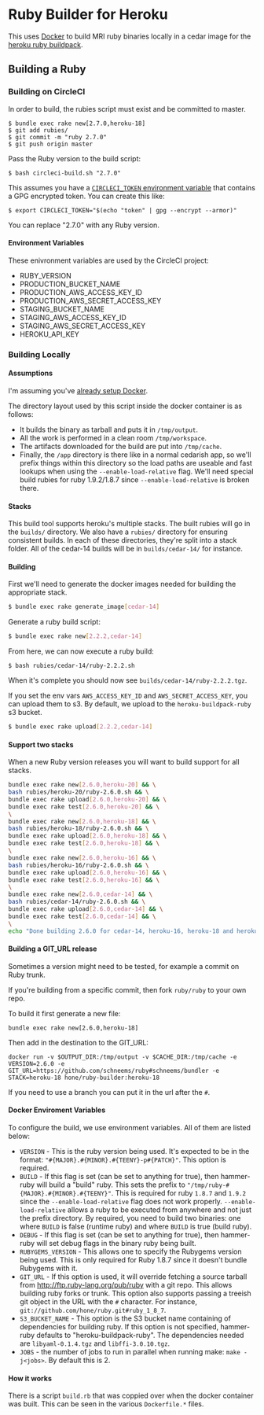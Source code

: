 # Ruby Builder for Heroku
This uses [Docker](http://docker.io) to build MRI ruby binaries locally in a cedar image for the [heroku ruby buildpack](https://github.com/heroku/heroku-buildpack-ruby).

## Building a Ruby

### Building on CircleCI

In order to build, the rubies script must exist and be committed to master.

```
$ bundle exec rake new[2.7.0,heroku-18]
$ git add rubies/
$ git commit -m "ruby 2.7.0"
$ git push origin master
```

Pass the Ruby version to the build script:

```
$ bash circleci-build.sh "2.7.0"
```

This assumes you have a [`CIRCLECI_TOKEN` environment variable](https://circleci.com/docs/2.0/managing-api-tokens/) that contains a GPG encrypted token. You can create this like:

```
$ export CIRCLECI_TOKEN="$(echo "token" | gpg --encrypt --armor)"
```

You can replace "2.7.0" with any Ruby version.

#### Environment Variables

These enivronment variables are used by the CircleCI project:

* RUBY_VERSION
* PRODUCTION_BUCKET_NAME
* PRODUCTION_AWS_ACCESS_KEY_ID
* PRODUCTION_AWS_SECRET_ACCESS_KEY
* STAGING_BUCKET_NAME
* STAGING_AWS_ACCESS_KEY_ID
* STAGING_AWS_SECRET_ACCESS_KEY
* HEROKU_API_KEY

### Building Locally

#### Assumptions
I'm assuming you've [already setup Docker](https://www.docker.io/gettingstarted/).

The directory layout used by this script inside the docker container is as follows:

* It builds the binary as tarball and puts it in `/tmp/output`.
* All the work is performed in a clean room `/tmp/workspace`.
* The artifacts downloaded for the build are put into `/tmp/cache`.
* Finally, the `/app` directory is there like in a normal cedarish app, so we'll prefix things within this directory so the load paths are useable and fast lookups when using the `--enable-load-relative` flag. We'll need special build rubies for ruby 1.9.2/1.8.7 since `--enable-load-relative` is broken there.

#### Stacks
This build tool supports heroku's multiple stacks. The built rubies will go in the `builds/` directory. We also have a `rubies/` directory for ensuring consistent builds. In each of these directories, they're split into a stack folder. All of the cedar-14 builds will be in `builds/cedar-14/` for instance.

#### Building

First we'll need to generate the docker images needed for building the appropriate stack.

```sh
$ bundle exec rake generate_image[cedar-14]
```

Generate a ruby build script:

```sh
$ bundle exec rake new[2.2.2,cedar-14]
```

From here, we can now execute a ruby build:

```
$ bash rubies/cedar-14/ruby-2.2.2.sh
```

When it's complete you should now see `builds/cedar-14/ruby-2.2.2.tgz`.

If you set the env vars `AWS_ACCESS_KEY_ID` and `AWS_SECRET_ACCESS_KEY`, you can upload them to s3. By default, we upload to the `heroku-buildpack-ruby` s3 bucket.

```sh
$ bundle exec rake upload[2.2.2,cedar-14]
```

#### Support two stacks

When a new Ruby version releases you will want to build support for all stacks.

```sh
bundle exec rake new[2.6.0,heroku-20] && \
bash rubies/heroku-20/ruby-2.6.0.sh && \
bundle exec rake upload[2.6.0,heroku-20] && \
bundle exec rake test[2.6.0,heroku-20] && \
\
bundle exec rake new[2.6.0,heroku-18] && \
bash rubies/heroku-18/ruby-2.6.0.sh && \
bundle exec rake upload[2.6.0,heroku-18] && \
bundle exec rake test[2.6.0,heroku-18] && \
\
bundle exec rake new[2.6.0,heroku-16] && \
bash rubies/heroku-16/ruby-2.6.0.sh && \
bundle exec rake upload[2.6.0,heroku-16] && \
bundle exec rake test[2.6.0,heroku-16] && \
\
bundle exec rake new[2.6.0,cedar-14] && \
bash rubies/cedar-14/ruby-2.6.0.sh && \
bundle exec rake upload[2.6.0,cedar-14] && \
bundle exec rake test[2.6.0,cedar-14] && \
\
echo "Done building 2.6.0 for cedar-14, heroku-16, heroku-18 and heroku-20"
```

#### Building a GIT_URL release

Sometimes a version might need to be tested, for example a commit on Ruby trunk.

If you're building from a specific commit, then fork `ruby/ruby` to your own repo.

To build it first generate a new file:

```
bundle exec rake new[2.6.0,heroku-18]
```

Then add in the destination to the GIT_URL:

```
docker run -v $OUTPUT_DIR:/tmp/output -v $CACHE_DIR:/tmp/cache -e VERSION=2.6.0 -e GIT_URL=https://github.com/schneems/ruby#schneems/bundler -e STACK=heroku-18 hone/ruby-builder:heroku-18
```

If you need to use a branch you can put it in the url after the `#`.

#### Docker Enviroment Variables

To configure the build, we use environment variables. All of them are listed below:

* `VERSION` - This is the ruby version being used. It's expected to be in the format: `"#{MAJOR}.#{MINOR}.#{TEENY}-p#{PATCH}"`. This option is required.
* `BUILD` - If this flag is set (can be set to anything for true), then hammer-ruby will build a "build" ruby. This sets the prefix to `"/tmp/ruby-#{MAJOR}.#{MINOR}.#{TEENY}"`. This is required for ruby `1.8.7` and `1.9.2` since the `--enable-load-relative` flag does not work properly. `--enable-load-relative` allows a ruby to be executed from anywhere and not just the prefix directory. By required, you need to build two binaries: one where `BUILD` is false (runtime ruby) and where `BUILD` is true (build ruby).
* `DEBUG` - If this flag is set (can be set to anything for true), then hammer-ruby will set debug flags in the binary ruby being built.
* `RUBYGEMS_VERSION` - This allows one to specify the Rubygems version being used. This is only required for Ruby 1.8.7 since it doesn't bundle Rubygems with it.
* `GIT_URL` - If this option is used, it will override fetching a source tarball from <http://ftp.ruby-lang.org/pub/ruby> with a git repo. This allows building ruby forks or trunk. This option also supports passing a treeish git object in the URL with the `#` character. For instance, `git://github.com/hone/ruby.git#ruby_1_8_7`.
* `S3_BUCKET_NAME` - This option is the S3 bucket name containing of dependencies for building ruby. If this option is not specified, hammer-ruby defaults to "heroku-buildpack-ruby". The dependencies needed are `libyaml-0.1.4.tgz` and `libffi-3.0.10.tgz`.
* `JOBS` - the number of jobs to run in parallel when running make: `make -j<jobs>`. By default this is 2.


#### How it works

There is a script `build.rb` that was coppied over when the docker container was built. This can be seen in the various `Dockerfile.*` files.
